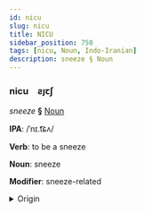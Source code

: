 ```yaml
---
id: nicu
slug: nicu
title: NICU
sidebar_position: 750
tags: [nicu, Noun, Indo-Iranian]
description: sneeze § Noun
---
```


### nicu&emsp;<span kind="abugida">ƨȷꞇʃ</span>

*sneeze* **§** [Noun](../../tags/Noun)

**IPA**: /ˈnɪ.t͡ɕʌ/

**Verb**: to be a sneeze

**Noun**: sneeze

**Modifier**: sneeze-related

<details>
    <summary>Origin</summary>
    Punjabi ⁧نِچّھ⁩ nicch /nɪ.t͡ʃːʱə̆/<br/>
    <em>Indo-Iranian Language Family</em>
</details>